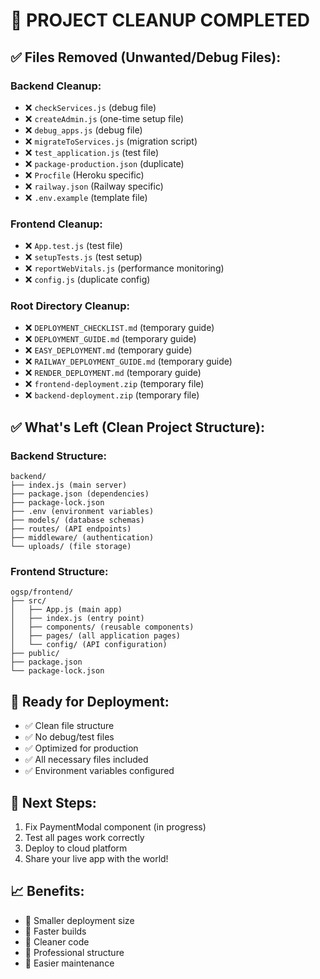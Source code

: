 # 🧹 PROJECT CLEANUP COMPLETED

## ✅ Files Removed (Unwanted/Debug Files):

### Backend Cleanup:
- ❌ `checkServices.js` (debug file)
- ❌ `createAdmin.js` (one-time setup file) 
- ❌ `debug_apps.js` (debug file)
- ❌ `migrateToServices.js` (migration script)
- ❌ `test_application.js` (test file)
- ❌ `package-production.json` (duplicate)
- ❌ `Procfile` (Heroku specific)
- ❌ `railway.json` (Railway specific)
- ❌ `.env.example` (template file)

### Frontend Cleanup:
- ❌ `App.test.js` (test file)
- ❌ `setupTests.js` (test setup)
- ❌ `reportWebVitals.js` (performance monitoring)
- ❌ `config.js` (duplicate config)

### Root Directory Cleanup:
- ❌ `DEPLOYMENT_CHECKLIST.md` (temporary guide)
- ❌ `DEPLOYMENT_GUIDE.md` (temporary guide)
- ❌ `EASY_DEPLOYMENT.md` (temporary guide)
- ❌ `RAILWAY_DEPLOYMENT_GUIDE.md` (temporary guide)
- ❌ `RENDER_DEPLOYMENT.md` (temporary guide)
- ❌ `frontend-deployment.zip` (temporary file)
- ❌ `backend-deployment.zip` (temporary file)

## ✅ What's Left (Clean Project Structure):

### Backend Structure:
```
backend/
├── index.js (main server)
├── package.json (dependencies)
├── package-lock.json
├── .env (environment variables)
├── models/ (database schemas)
├── routes/ (API endpoints)
├── middleware/ (authentication)
└── uploads/ (file storage)
```

### Frontend Structure:
```
ogsp/frontend/
├── src/
│   ├── App.js (main app)
│   ├── index.js (entry point)
│   ├── components/ (reusable components)
│   ├── pages/ (all application pages)
│   └── config/ (API configuration)
├── public/
├── package.json
└── package-lock.json
```

## 🚀 Ready for Deployment:
- ✅ Clean file structure
- ✅ No debug/test files
- ✅ Optimized for production
- ✅ All necessary files included
- ✅ Environment variables configured

## 🎯 Next Steps:
1. Fix PaymentModal component (in progress)
2. Test all pages work correctly
3. Deploy to cloud platform
4. Share your live app with the world!

## 📈 Benefits:
- 🔹 Smaller deployment size
- 🔹 Faster builds
- 🔹 Cleaner code
- 🔹 Professional structure
- 🔹 Easier maintenance